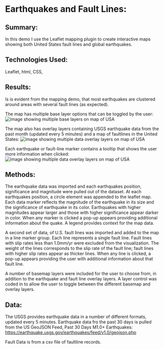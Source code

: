 # Earthquakes and Fault Lines:
## Summary:
In this demo I use the Leaflet mapping plugin to create interactive maps showing both United States fault lines and global earthquakes.

## Technologies Used:
Leaflet, html, CSS,

## Results:
Is is evident from the mapping demo, that most earthquakes are clustered around areas with several fault lines (as expected).

The map has multiple base layer options that can be toggled by the user:
![image showing multiple base layers on map of USA](https://github.com/ellenrud84/leaflet_mapping_basemaps.gif "Base Layers")

The map also has overlay layers containing USGS earthquake data from the past month (updated every 5 minutes) and a map of faultlines in the United States:
![image showing multiple data overlay layers on map of USA](https://github.com/ellenrud84/leaflet_mapping_overlays.gif "Overlay Layers")

Each earthquake or fault-line marker contains a tooltip that shows the user more information when clicked:
![image showing multiple data overlay layers on map of USA](https://github.com/ellenrud84/leaflet_mapping_tooltips.gif "Tooltips")

## Methods:
The earthquake data was imported and each earthquakes position, significance and magnitude were pulled out of the dataset.  At each earthquakes position, a circle element was appended to the leaflet map. Each data marker reflects the magnitude of the earthquake in its size and the significance of earthquake in its color. Earthquakes with higher magnitudes appear larger and those with higher significance appear darker in color. When any marker is clicked a pop-up appears providing additional information about the quake.
A legend provides context for the map data.

A second set of data, of U.S. fault lines was imported and added to the map in a line marker group.  Each line represents a single fault line. Fault lines with slip rates less than 1.0mm/yr were excluded from the visualization.  The weight of the lines corresponds to the slip rate of the fault line; fault lines with higher slip rates appear as thicker lines. When any line is clicked, a pop-up appears providing the user with additional information about that fault line.

A number of basemap layers were included for the user to choose from, in addition to the earthquake and fault line overlay layers.  A layer control was coded in to allow the user to toggle between the different basemap and overlay layers.

## Data:
The USGS provides earthquake data in a number of different formats, updated every 5 minutes.
Earthquake data fro the past 30 days is pulled from the US GeoJSON Feed, Past 30 Days M1.0+ Earthquakes:
https://earthquake.usgs.gov/earthquakes/feed/v1.0/geojson.php

Fault Data is from a csv file of faultline records.
